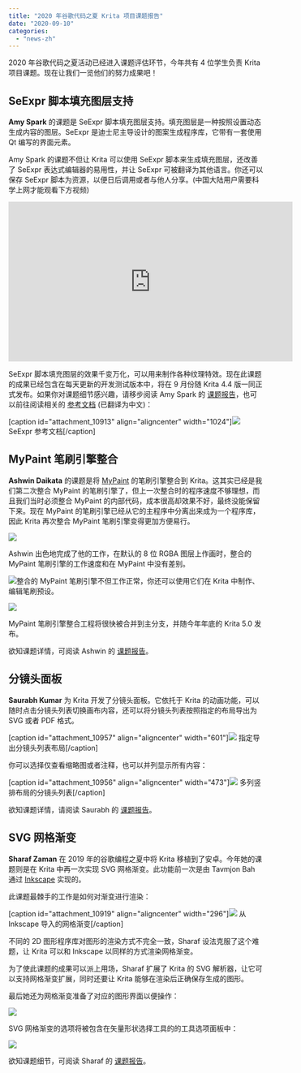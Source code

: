 ```yaml
---
title: "2020 年谷歌代码之夏 Krita 项目课题报告"
date: "2020-09-10"
categories: 
  - "news-zh"
---
```


2020 年谷歌代码之夏活动已经进入课题评估环节，今年共有 4 位学生负责 Krita 项目课题。现在让我们一览他们的努力成果吧！

## SeExpr 脚本填充图层支持

**Amy Spark** 的课题是 SeExpr 脚本填充图层支持。填充图层是一种按照设置动态生成内容的图层。SeExpr 是迪士尼主导设计的图案生成程序库，它带有一套使用 Qt 编写的界面元素。

Amy Spark 的课题不但让 Krita 可以使用 SeExpr 脚本来生成填充图层，还改善了 SeExpr 表达式编辑器的易用性，并让 SeExpr 可被翻译为其他语言。你还可以保存 SeExpr 脚本为资源，以便日后调用或者与他人分享。(中国大陆用户需要科学上网才能观看下方视频)

<iframe src="https://diode.zone/videos/embed/b441f360-0b94-470a-8365-5a5f44b3a617" width="560" height="315" frameborder="0" sandbox="allow-same-origin allow-scripts allow-popups" allowfullscreen="allowfullscreen" data-mce-fragment="1"></iframe>

SeExpr 脚本填充图层的效果千变万化，可以用来制作各种纹理特效。现在此课题的成果已经包含在每天更新的开发测试版本中，将在 9 月份随 Krita 4.4 版一同正式发布。如果你对课题细节感兴趣，请移步阅读 Amy Spark 的 [课题报告](https://community.kde.org/GSoC/2020/StatusReports/LeonardoEmanuelSegovia)，也可以前往阅读相关的 [参考文档](https://docs.krita.org/zh_CN/reference_manual/layers_and_masks/fill_layer_generators/seexpr.html) (已翻译为中文)：

\[caption id="attachment\_10913" align="aligncenter" width="1024"\][![](/images/posts/2020/1096px-SeExpr_manual_1-1024x840.jpg)](https://docs.krita.org/en/tutorials/seexpr.html) SeExpr 参考文档\[/caption\]

## MyPaint 笔刷引擎整合

**Ashwin Daikata** 的课题是将 [MyPaint](http://mypaint.org/) 的笔刷引擎整合到 Krita。这其实已经是我们第二次整合 MyPaint 的笔刷引擎了，但上一次整合时的程序速度不够理想，而且我们当时必须整合 MyPaint 的内部代码，成本很高却效果不好，最终没能保留下来。现在 MyPaint 的笔刷引擎已经从它的主程序中分离出来成为一个程序库，因此 Krita 再次整合 MyPaint 笔刷引擎变得更加方便易行。

[![](/images/posts/2020/Particules_eraser_2.png)](https://krita.org/wp-content/uploads/2020/08/Particules_eraser_2.png)

Ashwin 出色地完成了他的工作，在默认的 8 位 RGBA 图层上作画时，整合的 MyPaint 笔刷引擎的工作速度和在 MyPaint 中没有差别。

[![](/images/posts/2020/preset_selector.png)](https://krita.org/wp-content/uploads/2020/08/preset_selector.png)整合的 MyPaint 笔刷引擎不但工作正常，你还可以使用它们在 Krita 中制作、编辑笔刷预设。

[![](/images/posts/2020/Preset_editor-1024x568.png)](https://krita.org/wp-content/uploads/2020/08/Preset_editor.png)

MyPaint 笔刷引擎整合工程将很快被合并到主分支，并随今年年底的 Krita 5.0 发布。

欲知课题详情，可阅读 Ashwin 的 [课题报告](https://community.kde.org/GSoC/2020/StatusReports/AshwinDhakaita)。

## 分镜头面板

**Saurabh Kumar** 为 Krita 开发了分镜头面板。它依托于 Krita 的动画功能，可以随时点击分镜头列表切换画布内容，还可以将分镜头列表按照指定的布局导出为 SVG 或者 PDF 格式。

\[caption id="attachment\_10957" align="aligncenter" width="601"\][![](/images/posts/2020/Storyboard_custom_options.png)](https://krita.org/wp-content/uploads/2020/09/Storyboard_custom_options.png) 指定导出分镜头列表布局\[/caption\]

你可以选择仅查看缩略图或者注释，也可以并列显示所有内容：

\[caption id="attachment\_10956" align="aligncenter" width="473"\][![](/images/posts/2020/Storyboard_row_mode.png)](https://krita.org/wp-content/uploads/2020/09/Storyboard_row_mode.png) 多列竖排布局的分镜头列表\[/caption\]

欲知课题详情，请阅读 Saurabh 的 [课题报告](https://community.kde.org/GSoC/2020/StatusReports/SaurabhKumar)。

## SVG 网格渐变

**Sharaf Zaman** 在 2019 年的谷歌编程之夏中将 Krita 移植到了安卓。今年她的课题则是在 Krita 中再一次实现 SVG 网格渐变。此功能前一次是由 Tavmjon Bah 通过 [Inkscape](http://tavmjong.free.fr/blog/?p=316) 实现的。

此课题最棘手的工作是如何对渐变进行渲染：

\[caption id="attachment\_10919" align="aligncenter" width="296"\][![](/images/posts/2020/Screenshot_2020-07-23_11-46-06.png)](https://krita.org/wp-content/uploads/2020/08/Screenshot_2020-07-23_11-46-06.png) 从 Inkscape 导入的网格渐变\[/caption\]

不同的 2D 图形程序库对图形的渲染方式不完全一致，Sharaf 设法克服了这个难题，让 Krita 可以和 Inkscape 以同样的方式渲染网格渐变。

为了使此课题的成果可以派上用场，Sharaf 扩展了 Krita 的 SVG 解析器，让它可以支持网格渐变扩展，同时还要让 Krita 能够在渲染后正确保存生成的图形。

最后她还为网格渐变准备了对应的图形界面以便操作：

[![](/images/posts/2020/Handles-meshgradient-1024x554.png)](https://krita.org/wp-content/uploads/2020/08/Handles-meshgradient.png)

SVG 网格渐变的选项将被包含在矢量形状选择工具的的工具选项面板中：

![](/images/posts/2020/Tooloptions-meshgradient.png)

欲知课题细节，可阅读 Sharaf 的 [课题报告](https://community.kde.org/GSoC/2020/StatusReports/SharafZaman)。
